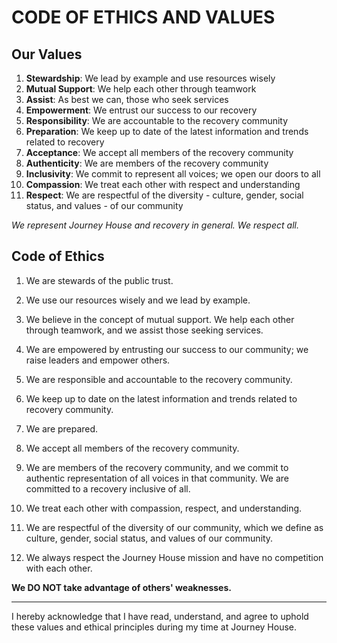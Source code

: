# CODE OF ETHICS AND VALUES

## Our Values

1. **Stewardship**: We lead by example and use resources wisely
2. **Mutual Support**: We help each other through teamwork
3. **Assist**: As best we can, those who seek services
4. **Empowerment**: We entrust our success to our recovery
5. **Responsibility**: We are accountable to the recovery community
6. **Preparation**: We keep up to date of the latest information and trends related to recovery
7. **Acceptance**: We accept all members of the recovery community
8. **Authenticity**: We are members of the recovery community
9. **Inclusivity**: We commit to represent all voices; we open our doors to all
10. **Compassion**: We treat each other with respect and understanding
11. **Respect**: We are respectful of the diversity - culture, gender, social status, and values - of our community

*We represent Journey House and recovery in general. We respect all.*

## Code of Ethics

1. We are stewards of the public trust.

2. We use our resources wisely and we lead by example.

3. We believe in the concept of mutual support. We help each other through teamwork, and we assist those seeking services.

4. We are empowered by entrusting our success to our community; we raise leaders and empower others.

5. We are responsible and accountable to the recovery community.

6. We keep up to date on the latest information and trends related to recovery community.

7. We are prepared.

8. We accept all members of the recovery community.

9. We are members of the recovery community, and we commit to authentic representation of all voices in that community. We are committed to a recovery inclusive of all.

10. We treat each other with compassion, respect, and understanding.

11. We are respectful of the diversity of our community, which we define as culture, gender, social status, and values of our community.

12. We always respect the Journey House mission and have no competition with each other.

**We DO NOT take advantage of others' weaknesses.**

---

I hereby acknowledge that I have read, understand, and agree to uphold these values and ethical principles during my time at Journey House.

